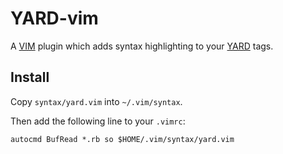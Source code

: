 # YARD-vim

A [VIM](http://www.vim.org/) plugin which adds syntax highlighting to your
[YARD](http://yardoc.org/) tags.

## Install

Copy `syntax/yard.vim` into `~/.vim/syntax`.

Then add the following line to your `.vimrc`:

    autocmd BufRead *.rb so $HOME/.vim/syntax/yard.vim

